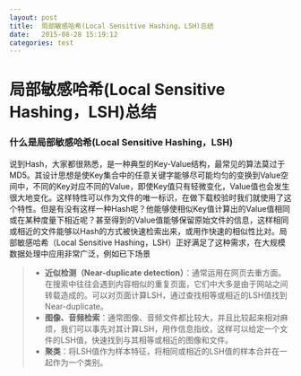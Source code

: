 ```yaml
---
layout: post
title:  局部敏感哈希(Local Sensitive Hashing，LSH)总结
date:   2015-08-28 15:19:12
categories: test
---
```

# 局部敏感哈希(Local Sensitive Hashing，LSH)总结

### 什么是局部敏感哈希(Local Sensitive Hashing，LSH)
说到Hash，大家都很熟悉，是一种典型的Key-Value结构，最常见的算法莫过于MD5。其设计思想是使Key集合中的任意关键字能够尽可能均匀的变换到Value空间中，不同的Key对应不同的Value，即使Key值只有轻微变化，Value值也会发生很大地变化。这样特性可以作为文件的唯一标识，在做下载校验时我们就使用了这个特性。但是有没有这样一种Hash呢？他能够使相似Key值计算出的Value值相同或在某种度量下相近呢？甚至得到的Value值能够保留原始文件的信息，这样相同或相近的文件能够以Hash的方式被快速检索出来，或用作快速的相似性比对。局部敏感哈希（Local Sensitive Hashing，LSH）正好满足了这种需求，在大规模数据处理中应用非常广泛，例如已下场景

> * **近似检测（Near-duplicate detection）**：通常运用在网页去重方面。在搜索中往往会遇到内容相似的重复页面，它们中大多是由于网站之间转载造成的。可以对页面计算LSH，通过查找相等或相近的LSH值找到Near-duplicate。
> * **图像、音频检索**：通常图像、音频文件都比较大，并且比较起来相对麻烦，我们可以事先对其计算LSH，用作信息指纹，这样可以给定一个文件的LSH值，快速找到与其相等或相近的图像和文件。
> * **聚类**：将LSH值作为样本特征，将相同或相近的LSH值的样本合并在一起作为一个类别。
